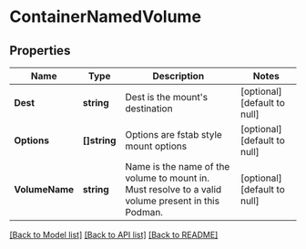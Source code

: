 # ContainerNamedVolume

## Properties
Name | Type | Description | Notes
------------ | ------------- | ------------- | -------------
**Dest** | **string** | Dest is the mount&#x27;s destination | [optional] [default to null]
**Options** | **[]string** | Options are fstab style mount options | [optional] [default to null]
**VolumeName** | **string** | Name is the name of the volume to mount in. Must resolve to a valid volume present in this Podman. | [optional] [default to null]

[[Back to Model list]](../README.md#documentation-for-models) [[Back to API list]](../README.md#documentation-for-api-endpoints) [[Back to README]](../README.md)

